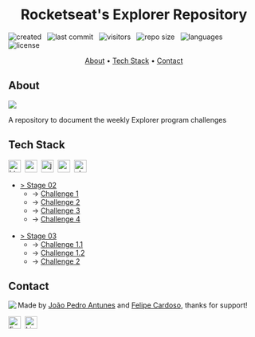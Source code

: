 <h1 align="center">
	Rocketseat's Explorer Repository
</h1>

![created](https://badges.pufler.dev/created/JPAntunes1/RocketSeat_Repository?color=5F9EA0) &nbsp;
![last commit](https://img.shields.io/github/last-commit/JPAntunes1/RocketSeat_Repository?color=5F9EA0 'last commit') &nbsp;
![visitors](https://visitor-badge.glitch.me/badge?page_id=JPAntunes1.RocketSeat_Repository&right_color=CadetBlue) &nbsp;
![repo size](https://img.shields.io/github/repo-size/JPAntunes1/RocketSeat_Repository?color=5F9EA0 'repo size') &nbsp;
![languages](https://img.shields.io/github/languages/count/JPAntunes1/RocketSeat_Repository?color=5F9EA0 'languages') &nbsp;
![license](https://img.shields.io/github/license/JPAntunes1/RocketSeat_Repository?color=5F9EA0) 

<p align="center">
	<a href="#about">About</a> •
	<a href="#tech-stack">Tech Stack</a> •
	<a href="#contact">Contact</a> 
</p>

## About
<img src="https://www.rocketseat.com.br/_next/image?url=%2Fassets%2Flogos%2Frocketseat.svg&w=256&q=100">

A repository to document the weekly Explorer program challenges

## Tech Stack
<img src="https://img.shields.io/badge/Html5-05122A?style=flat&logo=html5" alt="html5 Badge" height="25">&nbsp;
<img src="https://img.shields.io/badge/Css3-05122A?style=flat&logo=css3" alt="css3 Badge" height="25">&nbsp;
<img src="https://img.shields.io/badge/Javascript-05122A?style=flat&logo=javascript" alt="javascript Badge" height="25">&nbsp;
<img src="https://img.shields.io/badge/Nodejs-05122A?style=flat&logo=node.js" alt="nodejs Badge" height="25">&nbsp;
<img src="https://img.shields.io/badge/Php-05122A?style=flat&logo=php" alt="php Badge" height="25">&nbsp;

<ul>
    <li> <a href='./stage2/' target='blank'>> Stage 02 </a>
        <ul>
            <li> -> <a href='./stage2/challenge01' target='blank'> Challenge 1 </a></li>
            <li> -> <a href='./stage2/challenge02' target='blank'> Challenge 2 </a></li>
            <li> -> <a href='./stage2/challenge03' target='blank'> Challenge 3 </a></li>
            <li> -> <a href='./stage2/challenge04' target='blank'> Challenge 4 </a></li>
        </ul>
    </li>
    <br/>
    <li> <a href='./stage3/' target='blank'>> Stage 03 </a>
        <ul>
            <li> -> <a href='./stage3/challenge01-1' target='blank'> Challenge 1.1 </a> </li>
 	    <li> -> <a href='./stage3/challenge01-2' target='blank'> Challenge 1.2 </a></li>
	<li> -> <a href='./stage3/challenge02' target='blank'> Challenge 2 </a></li>	
        </ul>
    </li>
    
</ul>

## Contact
<img align="left" src="https://avatars.githubusercontent.com/JPAntunes1?size=150">

Made by [João Pedro Antunes](https://github.com/JPAntunes1) and [Felipe Cardoso](https://github.com/fcms14), thanks for support!

<a href="mailto:joaopantunes.adv@gmail.com" target="_blank"><img src="https://img.shields.io/badge/Email-D14836?style=flat&logo=gmail&logoColor=white" alt="Email Badge" height="25"></a>&nbsp;
<a href="https://www.linkedin.com/in/joao-pedro-antuness/" target="_blank"><img src="https://img.shields.io/badge/Linkedin-0077B5?style=flat&logo=linkedin&logoColor=white" alt="LinkedIn Badge" height="25"></a>&nbsp;

<br clear="left"/>

